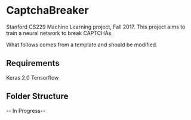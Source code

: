 # CaptchaBreaker

Stanford CS229 Machine Learning project, Fall 2017.
This project aims to train a neural network to break CAPTCHAs.

What follows comes from a template and should be modified.

## Requirements
Keras 2.0
Tensorflow

## Folder Structure
-- In Progress--
